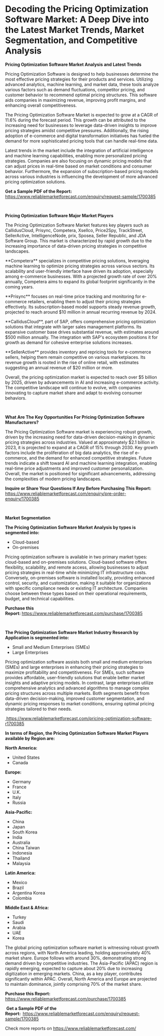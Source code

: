 <p><h1>Decoding the Pricing Optimization Software Market: A Deep Dive into the Latest Market Trends, Market Segmentation, and Competitive Analysis</h1></p><p><strong>Pricing Optimization Software Market Analysis and Latest Trends</strong></p>
<p><p>Pricing Optimization Software is designed to help businesses determine the most effective pricing strategies for their products and services. Utilizing advanced analytics, machine learning, and market data, these tools analyze various factors such as demand fluctuations, competitor pricing, and customer behavior to recommend optimal pricing structures. This software aids companies in maximizing revenue, improving profit margins, and enhancing overall competitiveness.</p><p>The Pricing Optimization Software Market is expected to grow at a CAGR of 11.6% during the forecast period. This growth can be attributed to the increasing need for businesses to leverage data-driven insights to improve pricing strategies amidst competitive pressures. Additionally, the rising adoption of e-commerce and digital transformation initiatives has fueled the demand for more sophisticated pricing tools that can handle real-time data.</p><p>Latest trends in the market include the integration of artificial intelligence and machine learning capabilities, enabling more personalized pricing strategies. Companies are also focusing on dynamic pricing models that can adjust prices in real-time based on market conditions and consumer behavior. Furthermore, the expansion of subscription-based pricing models across various industries is influencing the development of more advanced pricing optimization solutions.</p></p>
<p><strong>Get a Sample PDF of the Report:&nbsp;</strong> <a href="https://www.reliablemarketforecast.com/enquiry/request-sample/1700385?utm_campaign=2821&utm_medium=2&utm_source=Github&utm_content=ia&utm_term=09032025&utm_id=pricing-optimization-software">https://www.reliablemarketforecast.com/enquiry/request-sample/1700385</a></p>
<p>&nbsp;</p>
<p><strong>Pricing Optimization Software Major Market Players</strong></p>
<p><p>The Pricing Optimization Software Market features key players such as CallidusCloud, Prisync, Competera, Xsellco, Price2Spy, TrackStreet, SellerActive, IntelligenceNode, prix, Sposea, Seller Republic, and JDA Software Group. This market is characterized by rapid growth due to the increasing importance of data-driven pricing strategies in competitive landscapes.</p><p>**Competera** specializes in competitive pricing solutions, leveraging machine learning to optimize pricing strategies across various sectors. Its scalability and user-friendly interface have driven its adoption, especially among e-commerce businesses. With a projected growth rate of over 20% annually, Competera aims to expand its global footprint significantly in the coming years.</p><p>**Prisync** focuses on real-time price tracking and monitoring for e-commerce retailers, enabling them to adjust their pricing strategies effectively. Its subscription-based model supports steady revenue growth, projected to reach around $10 million in annual recurring revenue by 2024.</p><p>**CallidusCloud**, part of SAP, offers comprehensive pricing optimization solutions that integrate with larger sales management platforms. Its expansive customer base drives substantial revenue, with estimates around $500 million annually. The integration with SAP's ecosystem positions it for growth as demand for cohesive enterprise solutions increases.</p><p>**SellerActive** provides inventory and repricing tools for e-commerce sellers, helping them remain competitive on various marketplaces. Its revenue growth is rooted in the rise of online retail, with estimates suggesting an annual revenue of $20 million or more.</p><p>Overall, the pricing optimization market is expected to reach over $5 billion by 2025, driven by advancements in AI and increasing e-commerce activity. The competitive landscape will continue to evolve, with companies innovating to capture market share and adapt to evolving consumer behaviors.</p></p>
<p>&nbsp;</p>
<p><strong>What Are The Key Opportunities For Pricing Optimization Software Manufacturers?</strong></p>
<p><p>The Pricing Optimization Software market is experiencing robust growth, driven by the increasing need for data-driven decision-making in dynamic pricing strategies across industries. Valued at approximately $2.1 billion in 2023, it is projected to expand at a CAGR of 15% through 2030. Key growth factors include the proliferation of big data analytics, the rise of e-commerce, and the demand for enhanced competitive strategies. Future trends indicate a shift toward AI and machine learning integration, enabling real-time price adjustments and improved customer personalization. Overall, the market is positioned for significant advancements, addressing the complexities of modern pricing landscapes.</p></p>
<p><strong>Inquire or Share Your Questions If Any Before Purchasing This Report:</strong> <a href="https://www.reliablemarketforecast.com/enquiry/pre-order-enquiry/1700385?utm_campaign=2821&utm_medium=2&utm_source=Github&utm_content=ia&utm_term=09032025&utm_id=pricing-optimization-software">https://www.reliablemarketforecast.com/enquiry/pre-order-enquiry/1700385</a></p>
<p>&nbsp;</p>
<p><strong>Market Segmentation</strong></p>
<p><strong>The Pricing Optimization Software Market Analysis by types is segmented into:</strong></p>
<p><ul><li>Cloud-based</li><li>On-premises</li></ul></p>
<p><p>Pricing optimization software is available in two primary market types: cloud-based and on-premises solutions. Cloud-based software offers flexibility, scalability, and remote access, allowing businesses to adjust pricing strategies in real-time while minimizing IT infrastructure costs. Conversely, on-premises software is installed locally, providing enhanced control, security, and customization, making it suitable for organizations with specific compliance needs or existing IT architecture. Companies choose between these types based on their operational requirements, budget, and technical capabilities.</p></p>
<p><strong>Purchase this Report:&nbsp;</strong><a href="https://www.reliablemarketforecast.com/purchase/1700385?utm_campaign=2821&utm_medium=2&utm_source=Github&utm_content=ia&utm_term=09032025&utm_id=pricing-optimization-software">https://www.reliablemarketforecast.com/purchase/1700385</a></p>
<p>&nbsp;</p>
<p><strong>The Pricing Optimization Software Market Industry Research by Application is segmented into:</strong></p>
<p><ul><li>Small and Medium Enterprises (SMEs)</li><li>Large Enterprises</li></ul></p>
<p><p>Pricing optimization software assists both small and medium enterprises (SMEs) and large enterprises in enhancing their pricing strategies to maximize profitability and competitiveness. For SMEs, such software provides affordable, user-friendly solutions that enable better market insights and adaptive pricing models. In contrast, large enterprises utilize comprehensive analytics and advanced algorithms to manage complex pricing structures across multiple markets. Both segments benefit from data-driven decision-making, improved customer segmentation, and dynamic pricing responses to market conditions, ensuring optimal pricing strategies tailored to their needs.</p></p>
<p><a href="https://www.reliablemarketforecast.com/pricing-optimization-software-r1700385?utm_campaign=2821&utm_medium=2&utm_source=Github&utm_content=ia&utm_term=09032025&utm_id=pricing-optimization-software">&nbsp;https://www.reliablemarketforecast.com/pricing-optimization-software-r1700385</a></p>
<p><strong>In terms of Region, the Pricing Optimization Software Market Players available by Region are:</strong></p>
<p>
    <p> <strong> North America: </strong>
        <ul>
            <li>United States</li>
            <li>Canada</li>
        </ul>
        </p> 
    <p> <strong> Europe: </strong>
        <ul>
            <li>Germany</li>
            <li>France</li>
            <li>U.K.</li>
            <li>Italy</li>
            <li>Russia</li>
        </ul>
        </p> 
    <p> <strong> Asia-Pacific: </strong>
        <ul>
            <li>China</li>
            <li>Japan</li>
            <li>South Korea</li>
            <li>India</li>
            <li>Australia</li>
            <li>China Taiwan</li>
            <li>Indonesia</li>
            <li>Thailand</li>
            <li>Malaysia</li>
        </ul>
        </p> 
    <p> <strong> Latin America: </strong>
        <ul>
            <li>Mexico</li>
            <li>Brazil</li>
            <li>Argentina Korea</li>
            <li>Colombia</li>
        </ul>
        </p> 
    <p> <strong> Middle East & Africa: </strong>
        <ul>
            <li>Turkey</li>
            <li>Saudi</li>
            <li>Arabia</li>
            <li>UAE</li>
            <li>Korea</li>
        </ul>
    </p>
    </p>
<p><p>The global pricing optimization software market is witnessing robust growth across regions, with North America leading, holding approximately 40% market share. Europe follows with around 30%, demonstrating strong demand driven by competitive industries. The Asia-Pacific (APAC) region is rapidly emerging, expected to capture about 20% due to increasing digitization in emerging markets. China, as a key player, contributes significantly within APAC. Overall, North America and Europe are projected to maintain dominance, jointly comprising 70% of the market share.</p></p>
<p><strong>Purchase this Report: </strong><a href="https://www.reliablemarketforecast.com/purchase/1700385?utm_campaign=2821&utm_medium=2&utm_source=Github&utm_content=ia&utm_term=09032025&utm_id=pricing-optimization-software">https://www.reliablemarketforecast.com/purchase/1700385</a></p>
<p>&nbsp;<strong>Get a Sample PDF of the Report:&nbsp;&nbsp;</strong><a href="https://www.reliablemarketforecast.com/enquiry/request-sample/1700385?utm_campaign=2821&utm_medium=2&utm_source=Github&utm_content=ia&utm_term=09032025&utm_id=pricing-optimization-software">https://www.reliablemarketforecast.com/enquiry/request-sample/1700385</a></p>
<p><strong></strong></p>
<p>Check more reports on <a href="https://www.reliablemarketforecast.com/?utm_campaign=2821&utm_medium=2&utm_source=Github&utm_content=ia&utm_term=09032025&utm_id=pricing-optimization-software">https://www.reliablemarketforecast.com/</a></p>